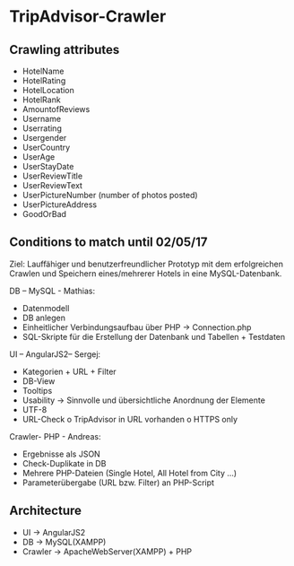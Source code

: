 # TripAdvisor-Crawler

## Crawling attributes 
- HotelName
- HotelRating
- HotelLocation
- HotelRank
- AmountofReviews
- Username
- Userrating
- Usergender
- UserCountry
- UserAge
- UserStayDate
- UserReviewTitle
- UserReviewText
- UserPictureNumber (number of photos posted)
- UserPictureAddress
- GoodOrBad

## Conditions to match until 02/05/17
Ziel: Lauffähiger und benutzerfreundlicher Prototyp mit dem erfolgreichen Crawlen und Speichern eines/mehrerer Hotels in eine MySQL-Datenbank. 

DB – MySQL - Mathias:
-	Datenmodell
-	DB anlegen
-	Einheitlicher Verbindungsaufbau über PHP -> Connection.php
-	SQL-Skripte für die Erstellung der Datenbank und Tabellen + Testdaten

UI – AngularJS2– Sergej:
-	Kategorien + URL + Filter
-	DB-View
-	Tooltips
-	Usability -> Sinnvolle und übersichtliche Anordnung der Elemente
-	UTF-8
-	URL-Check
o	TripAdvisor in URL vorhanden
o	HTTPS only

Crawler- PHP - Andreas:
-	Ergebnisse als JSON
-	Check-Duplikate in DB
-	Mehrere PHP-Dateien (Single Hotel, All Hotel from City ...)
-	Parameterübergabe (URL bzw. Filter) an PHP-Script


## Architecture
- UI -> AngularJS2
- DB -> MySQL(XAMPP)
- Crawler -> ApacheWebServer(XAMPP) + PHP

